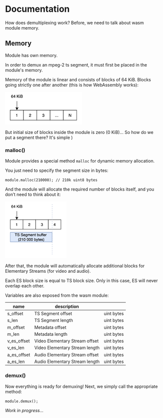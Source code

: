 # Documentation

How does demultiplexing work? Before, we need to talk about wasm module memory.

## Memory

Module has own memory.

In order to demux an mpeg-2 ts segment, it must first be placed in the module's memory.

Memory of the module is linear and consists of blocks of 64 KiB. Blocks going strictly one after another (this is how WebAssembly works):

<img src="./images/linear_memory_model.png" alt="linear memory model" width="250"/>

But initial size of blocks inside the module is zero (0 KiB)... So how do we put a segment there? It's simple )

### malloc()

Module provides a special method `malloc` for dynamic memory allocation.

You just need to specify the segment size in bytes:

```
module.malloc(210000); // 210k uint8 bytes
```

And the module will allocate the required number of blocks itself, and you don’t need to think about it:

<img src="./images/linear_memory_segment_inside.png" alt="ts segment inside linear memory" width="200"/>

After that, the module will automatically allocate additional blocks for Elementary Streams (for video and audio).

Each ES block size is equal to TS block size. Only in this case, ES will never overlap each other.

Variables are also exposed from the wasm module:

|name|description||
|---|---|---|
|s_offset|TS Segment offset|uint bytes|
|s_len|TS Segment length|uint bytes|
|m_offset|Metadata offset|uint bytes|
|m_len|Metadata length|uint bytes|
|v_es_offset|Video Elementary Stream offset|uint bytes|
|v_es_len|Video Elementary Stream length|uint bytes|
|a_es_offset|Audio Elementary Stream offset|uint bytes|
|a_es_len|Audio Elementary Stream length|uint bytes|

### demux()

Now everything is ready for demuxing! Next, we simply call the appropriate method:

```
module.demux();
```

*Work in progress...*